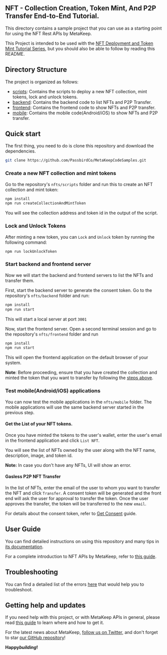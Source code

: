 ## NFT - Collection Creation, Token Mint, And P2P Transfer End-to-End Tutorial.

This directory contains a sample project that you can use as a starting point for using the NFT Rest APIs by MetaKeep.

This Project is intended to be used with the [NFT Deployment and Token Mint Tutorial Series](https://docs.metakeep.xyz/docs/create-your-first-nft-collection-and-mint-tokens), but you should also be able to follow by reading this README.

## Directory Structure

The project is organized as follows:

- [scripts](./scripts): Contains the scripts to deploy a new NFT collection, mint tokens, lock and unlock tokens.
- [backend](./backend): Contains the backend code to list NFTs and P2P Transfer.
- [frontend](./frontend): Contains the frontend code to show NFTs and P2P transfer.
- [mobile](./mobile): Contains the mobile code(Android/iOS) to show NFTs and P2P transfer.

## Quick start

The first thing, you need to do is clone this repository and download the dependencies.

```sh
git clone https://github.com/PassbirdCo/MetaKeepCodeSamples.git
```

### Create a new NFT collection and mint tokens

Go to the repository's `nfts/scripts` folder and run this to create an NFT collection and mint token:

```sh
npm install
npm run createCollectionAndMintToken
```

You will see the collection address and token id in the output of the script.

### Lock and Unlock Tokens

After minting a new token, you can `Lock` and `Unlock` token by running the following command:

```sh
npm run lockUnlockToken
```

### Start backend and frontend server

Now we will start the backend and frontend servers to list the NFTs and transfer them.

First, start the backend server to generate the consent token. Go to the repository's `nfts/backend` folder and run:

```sh
npm install
npm run start
```

This will start a local server at port `3001`

Now, start the frontend server. Open a second terminal session and go to the repository's `nfts/frontend` folder and run

```sh
npm install
npm run start
```

This will open the frontend application on the default browser of your system.

**Note**: Before proceeding, ensure that you have created the collection and minted the token that you want to transfer by following the [steps above](#create-a-new-nft-collection-and-mint-tokens).

### Test mobile(Android/iOS) applications

You can now test the mobile applications in the `nfts/mobile` folder. The mobile applications will use the same backend server started in the previous step.

#### Get the List of your NFT tokens.

Once you have minted the tokens to the user's wallet, enter the user's email in the frontend application and click `List NFT`.

You will see the list of NFTs owned by the user along with the NFT name, description, image, and token id.

**Note:** In case you don't have any NFTs, UI will show an error.

#### Gasless P2P NFT Transfer

In the list of NFTs, enter the email of the user to whom you want to transfer the NFT and click `Transfer`.
A consent token will be generated and the front end will ask the user for approval to transfer the token. Once the user approves the transfer, the token will be transferred to the new `email`.

For details about the consent token, refer to [Get Consent](https://docs.metakeep.xyz/reference/get-consent) guide.

## User Guide

You can find detailed instructions on using this repository and many tips in [its documentation](https://docs.metakeep.xyz/reference/nft-101).

For a complete introduction to NFT APIs by MetaKeep, refer to [this guide](https://docs.metakeep.xyz/reference/nft-101).

## Troubleshooting

You can find a detailed list of the errors [here](https://docs.metakeep.xyz/reference/api-error-status) that would help you to troubleshoot.

## Getting help and updates

If you need help with this project, or with MetaKeep APIs in general, please read [this guide](https://docs.metakeep.xyz/) to learn where and how to get it.

For the latest news about MetaKeep, [follow us on Twitter](https://twitter.com/metakeep), and don't forget to star [our GitHub repository](https://github.com/PassbirdCo/MetaKeepCodeSamples.git)!

**Happy*building*!**
